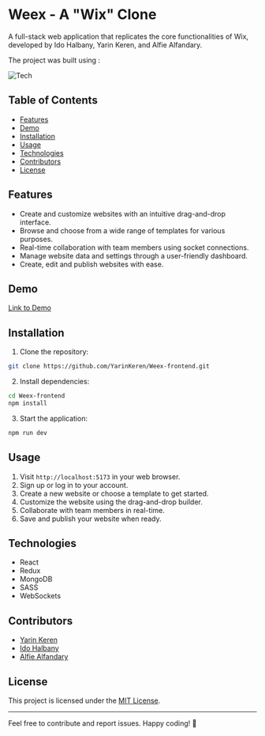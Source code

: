 # Weex - A "Wix" Clone

A full-stack web application that replicates the core functionalities of Wix, developed by Ido Halbany, Yarin Keren, and Alfie Alfandary.

The project was built using :

![Tech](https://skillicons.dev/icons?i=js,html,css,sass,react,redux,mongodb,nodejs,vite,&perline=3)

## Table of Contents

- [Features](#features)
- [Demo](#demo)
- [Installation](#installation)
- [Usage](#usage)
- [Technologies](#technologies)
- [Contributors](#contributors)
- [License](#license)

## Features

- Create and customize websites with an intuitive drag-and-drop interface.
- Browse and choose from a wide range of templates for various purposes.
- Real-time collaboration with team members using socket connections.
- Manage website data and settings through a user-friendly dashboard.
- Create, edit and publish websites with ease.

## Demo

[Link to Demo](https://weex.onrender.com/)

## Installation

1. Clone the repository:

```bash
git clone https://github.com/YarinKeren/Weex-frontend.git
```

2. Install dependencies:

```bash
cd Weex-frontend
npm install
```

3. Start the application:

```bash
npm run dev
```

## Usage

1. Visit `http://localhost:5173` in your web browser.
2. Sign up or log in to your account.
3. Create a new website or choose a template to get started.
4. Customize the website using the drag-and-drop builder.
5. Collaborate with team members in real-time.
6. Save and publish your website when ready.

## Technologies

- React
- Redux
- MongoDB
- SASS
- WebSockets

## Contributors
- [Yarin Keren](https://github.com/YarinKeren)
- [Ido Halbany](https://github.com/idohalbany)
- [Alfie Alfandary](https://github.com/alfiev7)

## License

This project is licensed under the [MIT License](LICENSE).

---

Feel free to contribute and report issues. Happy coding! 🚀
